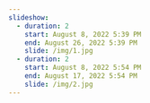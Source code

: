 ```yaml
---
slideshow:
  - duration: 2
    start: August 8, 2022 5:39 PM
    end: August 26, 2022 5:39 PM
    slide: /img/1.jpg
  - duration: 2
    start: August 8, 2022 5:54 PM
    end: August 17, 2022 5:54 PM
    slide: /img/2.jpg
---
```

